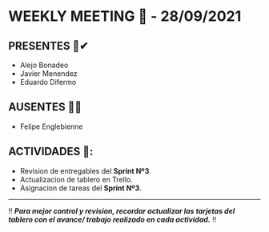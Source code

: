 # WEEKLY MEETING 📅 - **28/09/2021**

## PRESENTES 📢✔
- Alejo Bonadeo
- Javier Menendez
- Eduardo Difermo

## AUSENTES 📢❌
- Felipe Englebienne


## ACTIVIDADES 🚩:
* Revision de entregables del **Sprint Nº3**.
* Actualizacion de tablero en Trello.
* Asignacion de tareas del **Sprint Nº3**.

___________________________________________________________________________________________________________________________________________________________________________________

‼ ***Para mejor control y revision, recordar actualizar las tarjetas del tablero con el avance/ trabajo realizado en cada actividad.*** ‼






